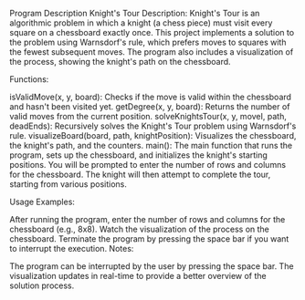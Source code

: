 Program Description
Knight's Tour
Description: Knight's Tour is an algorithmic problem in which a knight (a chess piece) must visit every square on a chessboard exactly once. This project implements a solution to the problem using Warnsdorf's rule, which prefers moves to squares with the fewest subsequent moves. The program also includes a visualization of the process, showing the knight's path on the chessboard.

Functions:

isValidMove(x, y, board): Checks if the move is valid within the chessboard and hasn't been visited yet.
getDegree(x, y, board): Returns the number of valid moves from the current position.
solveKnightsTour(x, y, moveI, path, deadEnds): Recursively solves the Knight's Tour problem using Warnsdorf's rule.
visualizeBoard(board, path, knightPosition): Visualizes the chessboard, the knight's path, and the counters.
main(): The main function that runs the program, sets up the chessboard, and initializes the knight's starting positions.
You will be prompted to enter the number of rows and columns for the chessboard. The knight will then attempt to complete the tour, starting from various positions.

Usage Examples:

After running the program, enter the number of rows and columns for the chessboard (e.g., 8x8).
Watch the visualization of the process on the chessboard.
Terminate the program by pressing the space bar if you want to interrupt the execution.
Notes:

The program can be interrupted by the user by pressing the space bar.
The visualization updates in real-time to provide a better overview of the solution process.
